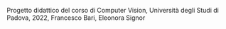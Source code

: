 Progetto didattico del corso di Computer Vision, Università degli Studi di Padova, 2022, Francesco Bari, Eleonora Signor

